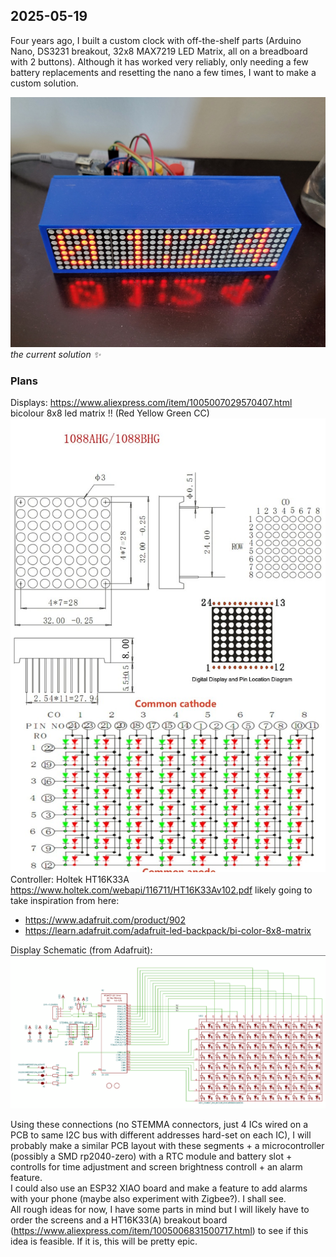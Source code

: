 ## 2025-05-19
Four years ago, I built a custom clock with off-the-shelf parts (Arduino Nano, DS3231 breakout, 32x8 MAX7219 LED Matrix, all on a breadboard with 2 buttons). Although it has worked very reliably, only needing a few battery replacements and resetting the nano a few times, I want to make a custom solution.

![A simple clock prototype showing an LED matrix display with the current time, with a blue case. An Arduino Nano, and other components can be seen in the background.](./assets/20250519_132615.jpg)
*the current solution ✨*

### Plans
Displays: https://www.aliexpress.com/item/1005007029570407.html
bicolour 8x8 led matrix !! (Red Yellow Green CC)
![](./assets/S4433b8a162e44ab2af2c7316474f55a4q.jpg) \
Controller: Holtek HT16K33A
https://www.holtek.com/webapi/116711/HT16K33Av102.pdf
likely going to take inspiration from here: 
- https://www.adafruit.com/product/902
- https://learn.adafruit.com/adafruit-led-backpack/bi-color-8x8-matrix

Display Schematic (from Adafruit):
![](./assets/image13134.png)

Using these connections (no STEMMA connectors, just 4 ICs wired on a PCB to same I2C bus with different addresses hard-set on each IC), I will probably make a similar PCB layout with these segments + a microcontroller (possibly a SMD rp2040-zero) with a RTC module and battery slot + controlls for time adjustment and screen brightness controll + an alarm feature. \
I could also use an ESP32 XIAO board and make a feature to add alarms with your phone (maybe also experiment with Zigbee?). I shall see. \
All rough ideas for now, I have some parts in mind but I will likely have to order the screens and a HT16K33(A) breakout board (https://www.aliexpress.com/item/1005006831500717.html) to see if this idea is feasible. If it is, this will be pretty epic.